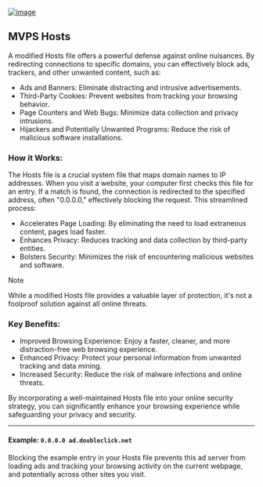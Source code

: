 [![image](https://github.com/user-attachments/assets/2dff01e7-b67b-40f0-9aa3-dfac455e172a)
](http://winhelp2002.mvps.org/hosts.htm)

## MVPS Hosts

A modified Hosts file offers a powerful defense against online nuisances. By redirecting connections to specific domains, you can effectively block ads, trackers, and other unwanted content, such as:

- Ads and Banners: Eliminate distracting and intrusive advertisements.
- Third-Party Cookies: Prevent websites from tracking your browsing behavior.
- Page Counters and Web Bugs: Minimize data collection and privacy intrusions.
- Hijackers and Potentially Unwanted Programs: Reduce the risk of malicious software installations.

### How it Works:

The Hosts file is a crucial system file that maps domain names to IP addresses. When you visit a website, your computer first checks this file for an entry. If a match is found, the connection is redirected to the specified address, often "0.0.0.0," effectively blocking the request. This streamlined process:

- Accelerates Page Loading: By eliminating the need to load extraneous content, pages load faster.
- Enhances Privacy: Reduces tracking and data collection by third-party entities.
- Bolsters Security: Minimizes the risk of encountering malicious websites and software.

> [!NOTE]  
> While a modified Hosts file provides a valuable layer of protection, it's not a foolproof solution against all online threats.

### Key Benefits:
- Improved Browsing Experience: Enjoy a faster, cleaner, and more distraction-free web browsing experience.
- Enhanced Privacy: Protect your personal information from unwanted tracking and data mining.
- Increased Security: Reduce the risk of malware infections and online threats.

By incorporating a well-maintained Hosts file into your online security strategy, you can significantly enhance your browsing experience while safeguarding your privacy and security.

---

#### Example: `0.0.0.0 ad.doubleclick.net`

Blocking the example entry in your Hosts file prevents this ad server from loading ads and tracking your browsing activity on the current webpage, and potentially across other sites you visit.
